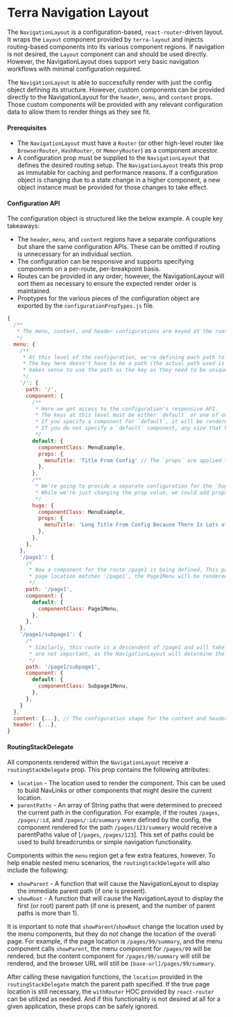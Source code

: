 # Terra Navigation Layout

The `NavigationLayout` is a configuration-based, `react-router`-driven layout. It wraps the `Layout` component provided by `terra-layout` and injects routing-based components into its various component regions. If navigation is not desired, the `Layout` component can and should be used directly. However, the NavigationLayout does support very basic navigation workflows with minimal configuration required.

The `NavigationLayout` is able to successfully render with just the config object defining its structure. However, custom components can be provided directly to the NavigationLayout for the `header`, `menu`, and `content` props. Those custom components will be provided with any relevant configuration data to allow them to render things as they see fit.

#### Prerequisites
* The `NavigationLayout` must have a `Router` (or other high-level router like `BrowserRouter`, `HashRouter`, or `MemoryRouter`) as a component ancestor.
* A configuration prop must be supplied to the `NavigationLayout` that defines the desired routing setup. The `NavigationLayout` treats this prop as immutable for caching and performance reasons. If a configuration object is changing due to a state change in a higher component, a new object instance must be provided for those changes to take effect.

#### Configuration API

The configuration object is structured like the below example. A couple key takeaways:
* The `header`, `menu`, and `content` regions have a separate configurations but share the same configuration APIs. These can be omitted if routing is unnecessary for an individual section.
* The configuration can be responsive and supports specifying components on a per-route, per-breakpoint basis.
* Routes can be provided in any order; however, the NavigationLayout will sort them as necessary to ensure the expected render order is maintained.
* Proptypes for the various pieces of the configuration object are exported by the `configurationPropTypes.js` file.

```js
{
  /**
   * The menu, content, and header configurations are keyed at the root of the object.
   */
  menu: {
    /**
     * At this level of the configuration, we're defining each path to which we want to match.
     * The key here doesn't have to be a path (the actual path used is specified within), but generally it
     * makes sense to use the path as the key as they need to be unique anyway.
     */
    '/': {
      path: '/',
      component: {
        /**
         * Here we get access to the configuration's responsive API.
         * The keys at this level must be either `default` or one of our supported breakpoints (`tiny`, `small`, `medium`, `large`, `huge`)
         * If you specify a component for `default`, it will be rendered for any size that isn't overridden.
         * If you do not specify a `default` component, any size that has no defined component will simply not be rendered.
         */
        default: {
          componentClass: MenuExample,
          props: {
            menuTitle: 'Title From Config' // The `props` are applied to the given componentClass when instantiated.
          },
        },
        /**
         * We're going to provide a separate configuration for the `huge` breakpoint that has a different prop value.
         * While we're just changing the prop value, we could add props, remove them, or provide a different componentClass entirely.
         */
        huge: {
          componentClass: MenuExample,
          props: {
            menuTitle: 'Long Title From Config Because There Is Lots of Space (Cause The Size Is Huge)'
          },
        },
      },
    },
    '/page1': {
      /*
       * Now a component for the route /page1 is being defined. This path is a descendent of the route above (/), so when the
       * page location matches '/page1', the Page1Menu will be rendered instead of the MenuExample.
       */
      path: '/page1',
      component: {
        default: {
          componentClass: Page1Menu,
        },
      },
    },
    '/page1/subpage1': {
      /*
       * Similarly, this route is a descendent of /page1 and will take precedent over it when the location matches. The order of these configurations
       * are not important, as the NavigationLayout will determine the parent-child relationships and render things accordingly.
       */
      path: '/page1/subpage1',
      component: {
        default: {
          componentClass: Subpage1Menu,
        },
      },
    }
  },
  content: {...}, // The configuration shape for the content and header sections is the same as that of the menu section.
  header: {...},
}
```

#### RoutingStackDelegate

All components rendered within the `NavigationLayout` receive a `routingStackDelegate` prop. This prop contains the following attributes:
* `location` - The location used to render the component. This can be used to build NavLinks or other components that might desire the current location.
* `parentPaths` - An array of String paths that were determined to preceed the current path in the configuration. For example, if the routes `/pages`, `/pages/:id`, and `/pages/:id/summary` were defined by the config, the component rendered for the path `/pages/123/summary` would receive a parentPaths value of [`/pages`, `/pages/123`]. This set of paths could be used to build breadcrumbs or simple navigation functionality.

Components within the `menu` region get a few extra features, however. To help enable nested menu scenarios, the `routingStackDelegate` will also include the following:
* `showParent` - A function that will cause the NavigationLayout to display the immediate parent path (if one is present).
* `showRoot` - A function that will cause the NavigationLayout to display the first (or root) parent path (if one is present, and the number of parent paths is more than 1).

It is important to note that `showParent`/`showRoot` change the location used by the menu components, but they do not change the location of the overall page. For example, if the page location is `/pages/99/summary`, and the menu component calls `showParent`, the menu component for `/pages/99` will be rendered, but the content component for `/pages/99/summary` will still be rendered, and the browser URL will still be `[base-url]/pages/99/summary`.

After calling these navigation functions, the `location` provided in the `routingStackDelegate` match the parent path specified. If the true page location is still necessary, the `withRouter` HOC provided by `react-router` can be utilized as needed. And if this functionality is not desired at all for a given application, these props can be safely ignored.
